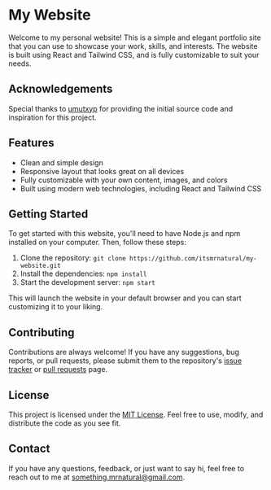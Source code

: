 # My Website

Welcome to my personal website! This is a simple and elegant portfolio site that you can use to showcase your work, skills, and interests. The website is built using React and Tailwind CSS, and is fully customizable to suit your needs.

## Acknowledgements

Special thanks to [umutxyp](https://github.com/umutxyp) for providing the initial source code and inspiration for this project.

## Features

- Clean and simple design
- Responsive layout that looks great on all devices
- Fully customizable with your own content, images, and colors
- Built using modern web technologies, including React and Tailwind CSS

## Getting Started

To get started with this website, you'll need to have Node.js and npm installed on your computer. Then, follow these steps:

1. Clone the repository: `git clone https://github.com/itsmrnatural/my-website.git`
2. Install the dependencies: `npm install`
3. Start the development server: `npm start`

This will launch the website in your default browser and you can start customizing it to your liking.

## Contributing

Contributions are always welcome! If you have any suggestions, bug reports, or pull requests, please submit them to the repository's [issue tracker](https://github.com/itsmrnatural/my-website/issues) or [pull requests](https://github.com/itsmrnatural/my-website/pulls) page.

## License

This project is licensed under the [MIT License](/LICENSE.md). Feel free to use, modify, and distribute the code as you see fit.

## Contact

If you have any questions, feedback, or just want to say hi, feel free to reach out to me at [something.mrnatural@gmail.com](mailto:something.mrnatural@gmail.com).

